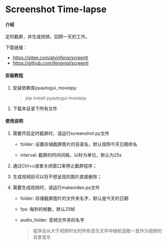 # Screenshot Time-lapse

#### 介绍
定时截屏，并生成视频，回顾一天的工作。

下载链接：

- https://gitee.com/alvinfeng/screentl 
- https://github.com/fengyiqi/screentl


#### 安装教程

1. 安装依赖库pyautogui, moviepy:

   > pip install pyautogui moviepy

2. 下载本目录下所有文件

#### 使用说明

1. 需要开启定时截屏时，请运行screenshot.py文件

   - folder: 设置存储截屏图片的目录名，默认按照今天日期命名

   - interval: 截屏的时间间隔，以秒为单位，默认为25s

2.  通过Ctrl+c或者关闭窗口来停止截屏程序；

3.  生成视频前可以将不想呈现的图片直接删除；

4. 需要生成视频时，请运行makevideo.py文件

   - folder: 存储截屏图片的文件夹名字，默认是今天的日期

   - fps: 每秒的帧数，默认25帧

   - audio_folder: 音频文件夹的名字

     > 程序会从大于视频时长的所有音乐文件中随机选取一首作为视频的背景音乐





